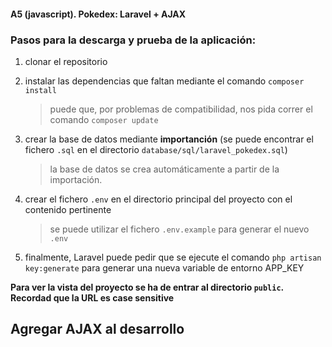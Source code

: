 #### A5 (javascript). Pokedex: Laravel + AJAX

### Pasos para la descarga y prueba de la aplicación:

1. clonar el repositorio

2. instalar las dependencias que faltan mediante el comando `composer install`

   > puede que, por problemas de compatibilidad, nos pida correr el comando `composer update`

3. crear la base de datos mediante **importanción** (se puede encontrar el fichero `.sql` en el directorio `database/sql/laravel_pokedex.sql`)

   > la base de datos se crea automáticamente a partir de la importación.

4. crear el fichero `.env` en el directorio principal del proyecto con el contenido pertinente

   > se puede utilizar el fichero `.env.example` para generar el nuevo `.env`

5. finalmente, Laravel puede pedir que se ejecute el comando `php artisan key:generate` para generar una nueva variable de entorno APP_KEY

**Para ver la vista del proyecto se ha de entrar al directorio `public`. Recordad que la URL es case sensitive**

## Agregar AJAX al desarrollo
